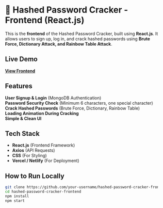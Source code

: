 # 🔐 Hashed Password Cracker - Frontend (React.js)

This is the **frontend** of the Hashed Password Cracker, built using **React.js**. It allows users to sign up, log in, and crack hashed passwords using **Brute Force, Dictionary Attack, and Rainbow Table Attack**.

## Live Demo
**[View Frontend](https://your-frontend-link.vercel.app/)**  

## Features
**User Signup & Login** (MongoDB Authentication)  
**Password Security Check** (Minimum 6 characters, one special character)  
**Crack Hashed Passwords** (Brute Force, Dictionary, Rainbow Table)  
**Loading Animation During Cracking**  
**Simple & Clean UI**  

## Tech Stack
- **React.js** (Frontend Framework)  
- **Axios** (API Requests)  
- **CSS** (For Styling)  
- **Vercel / Netlify** (For Deployment)  

## How to Run Locally  
```sh
git clone https://github.com/your-username/hashed-password-cracker-frontend.git
cd hashed-password-cracker-frontend
npm install
npm start    
